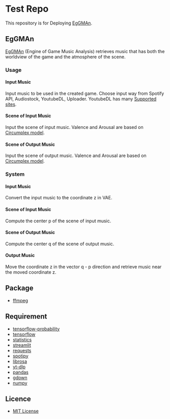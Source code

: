 # Test Repo
This repository is for Deploying [EgGMAn](https://ryusei-test-repo.streamlit.app).

## EgGMAn
[EgGMAn](https://ryusei-test-repo.streamlit.app) (Engine of Game Music Analysis) retrieves music that has both the worldview of the game and the atmosphere of the scene.

### Usage
#### Input Music
Input music to be used in the created game. Choose input way from Spotify API, Audiostock, YoutubeDL, Uploader. YoutubeDL has many [Supported sites](https://github.com/yt-dlp/yt-dlp/blob/master/supportedsites.md).

#### Scene of Input Music
Input the scene of input music. Valence and Arousal are based on [Circumplex model](https://en.wikipedia.org/wiki/Emotion_classification#Circumplex_model).

#### Scene of Output Music
Input the scene of output music. Valence and Arousal are based on [Circumplex model](https://en.wikipedia.org/wiki/Emotion_classification#Circumplex_model).

### System
#### Input Music
Convert the input music to the coordinate z in VAE.

#### Scene of Input Music
Compute the center p of the scene of input music.

#### Scene of Output Music
Compute the center q of the scene of output music. 

#### Output Music
Move the coordinate z in the vector q - p direction and retrieve music near the moved coordinate z.

## Package
* [ffmpeg](https://ffmpeg.org)

## Requirement
* [tensorflow-probability](https://www.tensorflow.org/probability)
* [tensorflow](https://www.tensorflow.org)
* [statistics](https://docs.python.org/3/library/statistics.html)
* [streamlit](https://streamlit.io)
* [requests](https://requests.readthedocs.io)
* [spotipy](https://spotipy.readthedocs.io)
* [librosa](https://librosa.org)
* [yt-dlp](https://github.com/yt-dlp/yt-dlp)
* [pandas](https://pandas.pydata.org)
* [gdown](https://github.com/wkentaro/gdown)
* [numpy](https://numpy.org)

## Licence
* [MIT License](https://en.wikipedia.org/wiki/MIT_License)
